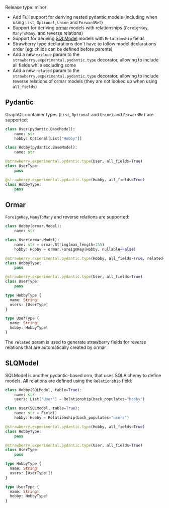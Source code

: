 Release type: minor

- Add Full support for deriving nested pydantic models (including when using `List`, `Optional`, `Union` and `ForwardRef`)
- Support for deriving [ormar](https://github.com/collerek/ormar) models with relationships (`ForeignKey`, `ManyToMany`, and reverse relations)
- Support for deriving [SQLModel](https://github.com/tiangolo/sqlmodel) models with `Relationship` fields
- Strawberry type declarations don't have to follow model declarations order (eg: childs can be defined before parents)
- Add a new `exclude` param to the `strawberry.experimental.pydantic.type` decorator, allowing to include all fields while excluding some
- Add a new `related` param to the `strawberry.experimental.pydantic.type` decorator, allowing to include reverse relations of ormar models (they are not looked up when using `all_fields`)

## Pydantic

GraphQL container types (`List`, `Optional` and `Union`) and `ForwardRef` are supported:

```python
class User(pydantic.BaseModel):
    name: str
    hobby: Optional[List["Hobby"]]

class Hobby(pydantic.BaseModel):
    name: str

@strawberry.experimental.pydantic.type(User, all_fields=True)
class UserType:
    pass

@strawberry.experimental.pydantic.type(Hobby, all_fields=True)
class HobbyType:
    pass
```

## Ormar

`ForeignKey`, `ManyToMany` and reverse relations are supported:

```python
class Hobby(ormar.Model):
    name: str

class User(ormar.Model):
    name: str = ormar.String(max_length=255)
    hobby: Hobby = ormar.ForeignKey(Hobby, nullable=False)

@strawberry.experimental.pydantic.type(Hobby, all_fields=True, related=["users"])
class HobbyType:
    pass

@strawberry.experimental.pydantic.type(User, all_fields=True)
class UserType:
    pass
```

```graphql
type HobbyType {
  name: String!
  users: [UserType]
}

type UserType {
  name: String!
  hobby: HobbyType!
}
```
The `related` param is used to generate strawberry fields for reverse relations that are automatically created by ormar

## SLQModel

SQLModel is another pydantic-based orm, that uses SQLAlchemy to define models. All relations are defined using the `Relationship` field:

```python
class Hobby(SQLModel, table=True):
    name: str
    users: List["User"] = Relationship(back_populates="hobby")

class User(SQLModel, table=True):
    name: str = Field()
    hobby: Hobby = Relationship(back_populates="users")

@strawberry.experimental.pydantic.type(Hobby, all_fields=True)
class HobbyType:
    pass

@strawberry.experimental.pydantic.type(User, all_fields=True)
class UserType:
    pass
```

```graphql
type HobbyType {
  name: String!
  users: [UserType!]!
}

type UserType {
  name: String!
  hobby: HobbyType!
}
```
